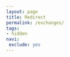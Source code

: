 ```yaml
---
layout: page
title: Redirect
permalink: /exchanges/
tags:
- hidden
navi:
 exclude: yes
---
```


<script>
window.location = "https://www.altcointrading.net/category/exchanges/";
</script>
